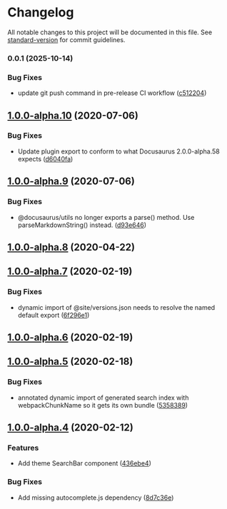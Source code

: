 # Changelog

All notable changes to this project will be documented in this file. See [standard-version](https://github.com/conventional-changelog/standard-version) for commit guidelines.

### 0.0.1 (2025-10-14)

### Bug Fixes

- update git push command in pre-release CI workflow ([c512204](https://github.com/mikemimik/docusaurus-plugin-lunr/commit/c51220469bbe7d2f0f88ce181a0ade24b9334afe))

## [1.0.0-alpha.10](https://github.com/daldridge/docusaurus-plugin-lunr/compare/v1.0.0-alpha.9...v1.0.0-alpha.10) (2020-07-06)

### Bug Fixes

- Update plugin export to conform to what Docusaurus 2.0.0-alpha.58 expects ([d6040fa](https://github.com/daldridge/docusaurus-plugin-lunr/commit/d6040fa3c57748473c9d044b6553be648f25a6f6))

## [1.0.0-alpha.9](https://github.com/daldridge/docusaurus-plugin-lunr/compare/v1.0.0-alpha.8...v1.0.0-alpha.9) (2020-07-06)

### Bug Fixes

- @docusaurus/utils no longer exports a parse() method. Use parseMarkdownString() instead. ([d93e646](https://github.com/daldridge/docusaurus-plugin-lunr/commit/d93e646e73101ccd197e0a194ada16bc916aca9b))

## [1.0.0-alpha.8](https://github.com/daldridge/docusaurus-plugin-lunr/compare/v1.0.0-alpha.7...v1.0.0-alpha.8) (2020-04-22)

## [1.0.0-alpha.7](https://github.com/daldridge/docusaurus-plugin-lunr/compare/v1.0.0-alpha.6...v1.0.0-alpha.7) (2020-02-19)

### Bug Fixes

- dynamic import of @site/versions.json needs to resolve the named default export ([6f296e1](https://github.com/daldridge/docusaurus-plugin-lunr/commit/6f296e196cd1a2e2a164c16330163d4a7d905058))

## [1.0.0-alpha.6](https://github.com/daldridge/docusaurus-plugin-lunr/compare/v1.0.0-alpha.5...v1.0.0-alpha.6) (2020-02-19)

## [1.0.0-alpha.5](https://github.com/daldridge/docusaurus-plugin-lunr/compare/v1.0.0-alpha.4...v1.0.0-alpha.5) (2020-02-18)

### Bug Fixes

- annotated dynamic import of generated search index with webpackChunkName so it gets its own bundle ([5358389](https://github.com/daldridge/docusaurus-plugin-lunr/commit/5358389dffbd400c9e5426631dc2d2ea4ca7dee3))

## [1.0.0-alpha.4](https://github.com/daldridge/docusaurus-plugin-lunr/compare/v1.0.0-alpha.2...v1.0.0-alpha.4) (2020-02-12)

### Features

- Add theme SearchBar component ([436ebe4](https://github.com/daldridge/docusaurus-plugin-lunr/commit/436ebe42f073eb57ac80ff6fa30896841c6b4fd6))

### Bug Fixes

- Add missing autocomplete.js dependency ([8d7c36e](https://github.com/daldridge/docusaurus-plugin-lunr/commit/8d7c36e4f2cf71b22eeb5685721fa838100c2614))
